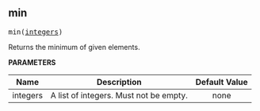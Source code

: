 <!-- Generated with Stardoc: http://skydoc.bazel.build -->

<a name="#min"></a>

## min

<pre>
min(<a href="#min-integers">integers</a>)
</pre>

Returns the minimum of given elements.

**PARAMETERS**


| Name  | Description | Default Value |
| :-------------: | :-------------: | :-------------: |
| integers |  A list of integers. Must not be empty.   |  none |


